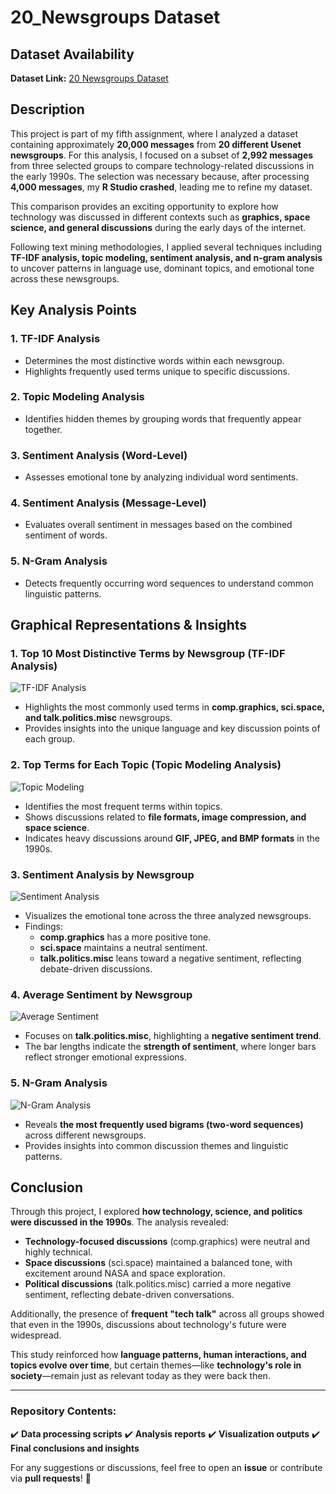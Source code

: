 # 20_Newsgroups Dataset

## Dataset Availability
**Dataset Link:** [20 Newsgroups Dataset](https://www.kaggle.com/datasets/crawford/20-newsgroups)

## Description
This project is part of my fifth assignment, where I analyzed a dataset containing approximately **20,000 messages** from **20 different Usenet newsgroups**. For this analysis, I focused on a subset of **2,992 messages** from three selected groups to compare technology-related discussions in the early 1990s. The selection was necessary because, after processing **4,000 messages**, my **R Studio crashed**, leading me to refine my dataset.

This comparison provides an exciting opportunity to explore how technology was discussed in different contexts such as **graphics, space science, and general discussions** during the early days of the internet. 

Following text mining methodologies, I applied several techniques including **TF-IDF analysis, topic modeling, sentiment analysis, and n-gram analysis** to uncover patterns in language use, dominant topics, and emotional tone across these newsgroups.

## Key Analysis Points

### 1. TF-IDF Analysis
- Determines the most distinctive words within each newsgroup.
- Highlights frequently used terms unique to specific discussions.

### 2. Topic Modeling Analysis
- Identifies hidden themes by grouping words that frequently appear together.

### 3. Sentiment Analysis (Word-Level)
- Assesses emotional tone by analyzing individual word sentiments.

### 4. Sentiment Analysis (Message-Level)
- Evaluates overall sentiment in messages based on the combined sentiment of words.

### 5. N-Gram Analysis
- Detects frequently occurring word sequences to understand common linguistic patterns.

## Graphical Representations & Insights

### **1. Top 10 Most Distinctive Terms by Newsgroup (TF-IDF Analysis)**
![TF-IDF Analysis](https://github.com/user-attachments/assets/b6ae19c3-8a21-427d-8f48-0daab6eba59d)
- Highlights the most commonly used terms in **comp.graphics, sci.space, and talk.politics.misc** newsgroups.
- Provides insights into the unique language and key discussion points of each group.

### **2. Top Terms for Each Topic (Topic Modeling Analysis)**
![Topic Modeling](https://github.com/user-attachments/assets/88d1c033-607e-4485-bac6-9f44cddb8a69)
- Identifies the most frequent terms within topics.
- Shows discussions related to **file formats, image compression, and space science**.
- Indicates heavy discussions around **GIF, JPEG, and BMP formats** in the 1990s.

### **3. Sentiment Analysis by Newsgroup**
![Sentiment Analysis](https://github.com/user-attachments/assets/a7ed280c-fadd-454d-8973-3330dcad0a95)
- Visualizes the emotional tone across the three analyzed newsgroups.
- Findings:
  - **comp.graphics** has a more positive tone.
  - **sci.space** maintains a neutral sentiment.
  - **talk.politics.misc** leans toward a negative sentiment, reflecting debate-driven discussions.

### **4. Average Sentiment by Newsgroup**
![Average Sentiment](https://github.com/user-attachments/assets/3bf5aae9-de5f-485b-a57b-6fedd5487435)
- Focuses on **talk.politics.misc**, highlighting a **negative sentiment trend**.
- The bar lengths indicate the **strength of sentiment**, where longer bars reflect stronger emotional expressions.

### **5. N-Gram Analysis**
![N-Gram Analysis](https://github.com/user-attachments/assets/9a486fc6-4f52-44ae-932a-979daa785cb5)
- Reveals **the most frequently used bigrams (two-word sequences)** across different newsgroups.
- Provides insights into common discussion themes and linguistic patterns.

## Conclusion
Through this project, I explored **how technology, science, and politics were discussed in the 1990s**. The analysis revealed:
- **Technology-focused discussions** (comp.graphics) were neutral and highly technical.
- **Space discussions** (sci.space) maintained a balanced tone, with excitement around NASA and space exploration.
- **Political discussions** (talk.politics.misc) carried a more negative sentiment, reflecting debate-driven conversations.

Additionally, the presence of **frequent "tech talk"** across all groups showed that even in the 1990s, discussions about technology's future were widespread. 

This study reinforced how **language patterns, human interactions, and topics evolve over time**, but certain themes—like **technology's role in society**—remain just as relevant today as they were back then.

---
### Repository Contents:
✔️ **Data processing scripts**
✔️ **Analysis reports**
✔️ **Visualization outputs**
✔️ **Final conclusions and insights**

For any suggestions or discussions, feel free to open an **issue** or contribute via **pull requests**! 🚀
```

